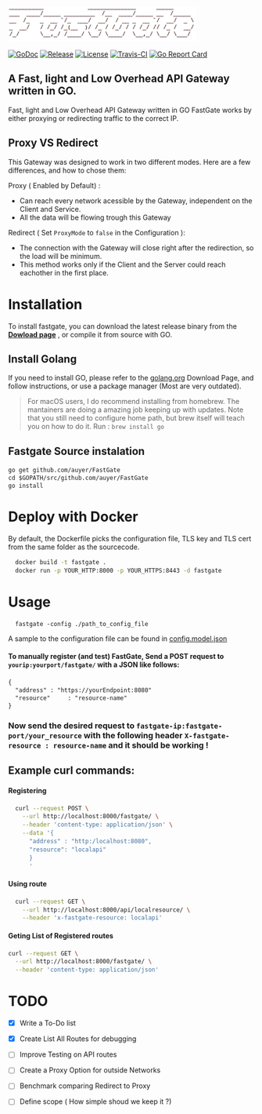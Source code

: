 
  [![FastGateLogo](https://raw.githubusercontent.com/auyer/FastGate/master/media/logo.png)](https://raw.githubusercontent.com/auyer/FastGate/master/media/logo.png)

  [![GoDoc](https://godoc.org/github.com/golang/gddo?status.svg)](https://godoc.org/github.com/auyer/FastGate)
  [![Release](https://img.shields.io/github/release/auyer/FastGate.svg)](https://github.com/auyer/fastgate/releases/latest) [![License](https://img.shields.io/badge/license-MIT-brightgreen.svg)](https://github.com/auyer/FastGate/blob/master/LICENSE) [![Travis-CI](https://travis-ci.org/auyer/FastGate.svg?branch=master)](https://travis-ci.org/auyer/FastGate) [![Go Report Card](https://goreportcard.com/badge/github.com/auyer/FastGate?&fuckgithubcache=1)](https://goreportcard.com/report/github.com/auyer/FastGate)

## A Fast, light and Low Overhead API Gateway written in GO.

Fast, light and Low Overhead API Gateway written in GO
FastGate works by either proxying or redirecting traffic to the correct IP.

## Proxy VS Redirect

This Gateway was designed to work in two different modes. Here are a few differences, and how to chose them:

Proxy ( Enabled by Default) :

- Can reach every network acessible by the Gateway, independent on the Client and Service.
- All the data will be flowing trough this Gateway

Redirect ( Set `ProxyMode` to `false` in the Configuration ): 

- The connection with the Gateway will close right after the redirection, so the load will be minimum.
- This method works only if the Client and the Server could reach eachother in the first place.


# Installation

To install fastgate, you can download the latest release binary from the [**Dowload page**](https://github.com/auyer/fastgate/releases/latest)
, or compile it from source with GO.

## Install Golang

If you need to install GO, please refer to the [golang.org](https://golang.org/dl/) Download Page, and follow instructions, or use a package manager (Most are very outdated). 

> For macOS users, I do recommend installing from homebrew. The mantainers are doing a amazing job keeping up with updates. Note that you still need to configure home path, but brew itself will teach you on how to do it.   Run : `brew install go`

## Fastgate Source instalation

```
go get github.com/auyer/FastGate
cd $GOPATH/src/github.com/auyer/FastGate
go install
```

# Deploy with Docker

By default, the Dockerfile picks the configuration file, TLS key and TLS cert from the same folder as the sourcecode.
```sh
  docker build -t fastgate .
  docker run -p YOUR_HTTP:8000 -p YOUR_HTTPS:8443 -d fastgate
```

# Usage
  ```
    fastgate -config ./path_to_config_file
  ```
  A sample to the configuration file can be found in [config.model.json](config.model.json)

#### To manually register (and test) FastGate, Send a POST request to `yourip:yourport/fastgate/` with a JSON like follows:
```
{
  "address" : "https://yourEndpoint:8080"
  "resource"     : "resource-name"
}
```
### Now send the desired request to `fastgate-ip:fastgate-port/your_resource` with the following header `X-fastgate-resource : resource-name`  and it should be working !

## Example curl commands:

#### Registering 
```bash
  curl --request POST \
    --url http://localhost:8000/fastgate/ \
    --header 'content-type: application/json' \
    --data '{
      "address" : "http:/localhost:8080",
      "resource": "localapi"
      }
      '
```
#### Using route 

```bash
  curl --request GET \
    --url http://localhost:8000/api/localresource/ \
    --header 'x-fastgate-resource: localapi'
```
#### Geting List of Registered routes 

```bash
curl --request GET \
  --url http://localhost:8000/fastgate/ \
  --header 'content-type: application/json'
```


# TODO
- [x] Write a To-Do list
- [x] Create List All Routes for debugging
- [ ] Improve Testing on API routes
- [ ] Create a Proxy Option for outside Networks
- [ ] Benchmark comparing Redirect to Proxy
- [ ] Define scope ( How simple shoud we keep it ?)


